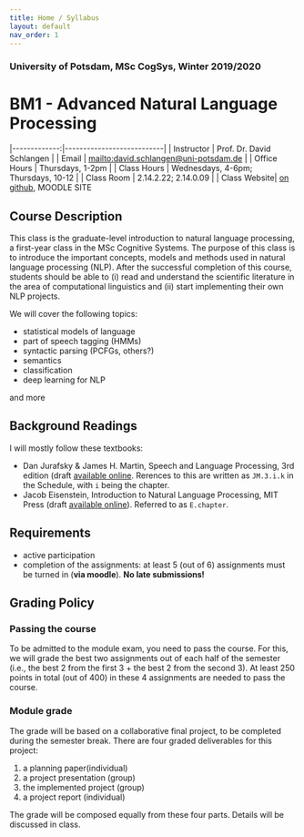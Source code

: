 ```yaml
---
title: Home / Syllabus
layout: default
nav_order: 1
---
```


### University of Potsdam, MSc CogSys, Winter 2019/2020
# BM1 - Advanced Natural Language Processing


|-------------:|---------------------------|
| Instructor   | Prof. Dr. David Schlangen |
| Email        | <mailto:david.schlangen@uni-potsdam.de> |
| Office Hours | Thursdays, 1-2pm |
| Class Hours  | Wednesdays, 4-6pm; Thursdays, 10-12            |
| Class Room   | 2.14.2.22; 2.14.0.09                          |
| Class Website| [on github](https://compling-potsdam.github.io/wise19-bm1-anlp/), MOODLE SITE



## Course Description


This class is the graduate-level introduction to natural language processing, a first-year class in the MSc Cognitive Systems. The purpose of this class is to introduce the important concepts, models and methods used in natural language processing (NLP). After the successful completion of this course, students should be able to (i) read and understand the scientific literature in the area of computational linguistics and (ii) start implementing their own NLP projects.

We will cover the following topics:

* statistical models of language
* part of speech tagging (HMMs)
* syntactic parsing (PCFGs, others?)
* semantics
* classification
* deep learning for NLP

and more




## Background Readings

I will mostly follow these textbooks:

* Dan Jurafsky & James H. Martin, Speech and Language Processing, 3rd edition (draft [available online](https://web.stanford.edu/~jurafsky/slp3/). Rerences to this are written as `JM.3.i.k` in the Schedule, with `i` being the chapter.
* Jacob Eisenstein, Introduction to Natural Language Processing, MIT Press (draft [available online](https://github.com/jacobeisenstein/gt-nlp-class/tree/master/notes)). Referred to as `E.chapter`.


## Requirements

* active participation
* completion of the assignments: at least 5 (out of 6) assignments must be turned in (**via moodle**). **No late submissions!**


## Grading Policy

### Passing the course
To be admitted to the module exam, you need to pass the course. For this, we will grade the best two assignments out of each half of the semester (i.e., the best 2 from the first 3 + the best 2 from the second 3). At least 250 points in total (out of 400) in these 4 assignments are needed to pass the course.

### Module grade
The grade will be based on a collaborative final project, to be completed during the semester break. There are four graded deliverables for this project:

1. a planning paper(individual)
2. a project presentation (group)
3. the implemented project (group)
4. a project report (individual)

The grade will be composed equally from these four parts. Details will be discussed in class.
